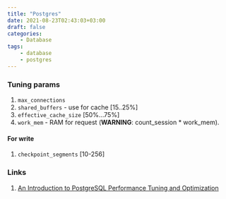 ```yaml
---
title: "Postgres"
date: 2021-08-23T02:43:03+03:00
draft: false
categories:
    - Database
tags:
    - database
    - postgres
---
```


### Tuning params

1. `max_connections`
2. `shared_buffers` - use for cache [15..25%]
3. `effective_cache_size` [50%…75%]
4. `work_mem` - RAM for request (**WARNING**: count_session * work_mem). 

#### For write

1. `checkpoint_segments` [10-256]

### Links

1. [An Introduction to PostgreSQL Performance Tuning and Optimization](https://www.enterprisedb.com/postgres-tutorials/introduction-postgresql-performance-tuning-and-optimization)
